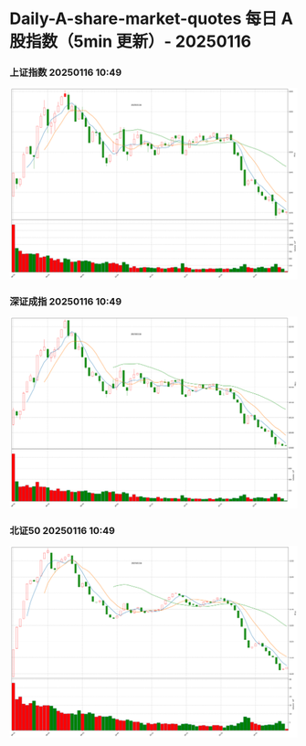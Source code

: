 
# Daily-A-share-market-quotes 每日 A 股指数（5min 更新）- 20250116

### 上证指数 20250116 10:49
![](./fig/2025/1/20250116-sh000001.png)

### 深证成指 20250116 10:49
![](./fig/2025/1/20250116-sz399001.png)

### 北证50 20250116 10:49
![](./fig/2025/1/20250116-bj899050.png)
